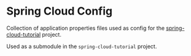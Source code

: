 # Spring Cloud Config 

Collection of application properties files used as config for the 
[spring-cloud-tutorial](https://github.com/scmathew/spring-cloud-tutorial) project.

Used as a submodule in the `spring-cloud-tutorial` project.